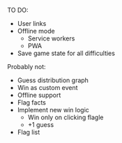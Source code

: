 TO DO:
- User links
- Offline mode
    - Service workers
    - PWA
- Save game state for all difficulties

Probably not:
- Guess distribution graph
- Win as custom event
- Offline support
- Flag facts
- Implement new win logic
    - Win only on clicking flagle
    - +1 guess
- Flag list